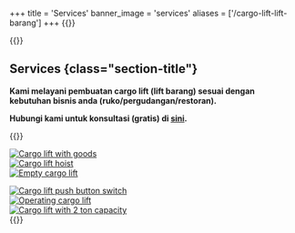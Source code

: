 +++
title = 'Services'
banner_image = 'services'
aliases = ['/cargo-lift-lift-barang']
+++
{{<renderer>}}
      <section id="main-container" class="main-container">
         <div class="container">
            <div class="row text-center">
               <div class="col-md-12">
{{</renderer>}}

## Services {class="section-title"}

**Kami melayani pembuatan cargo lift (lift barang) sesuai dengan kebutuhan bisnis anda (ruko/pergudangan/restoran).**

**Hubungi kami untuk konsultasi (gratis) di [sini](/contact-us/).**

{{<renderer>}}
               </div>
            </div>
            <div class="row">
                  <div class="col-lg-4">
                     <div class="gallery-img">
                 <a class="gallery-popup" href="/images/services/cargo-lift-1.jpg">
                     <img class="img-fluid" src="/images/services/cargo-lift-1.jpg" alt="Cargo lift with goods">
                           <span class="gallery-icon"><i class="fa fa-search"></i></span>
                        </a>
                     </div>
                  </div>
                  <div class="col-lg-4">
                     <div class="gallery-img">
                 <a class="gallery-popup" href="/images/services/cargo-lift-2.jpg">
                     <img class="img-fluid" src="/images/services/cargo-lift-2.jpg" alt="Cargo lift hoist">
                           <span class="gallery-icon"><i class="fa fa-search"></i></span>
                        </a>
                     </div>
                  </div>
                  <div class="col-lg-4">
                     <div class="gallery-img">
                 <a class="gallery-popup" href="/images/services/cargo-lift-3.jpg">
                     <img class="img-fluid" src="/images/services/cargo-lift-3.jpg" alt="Empty cargo lift">
                           <span class="gallery-icon"><i class="fa fa-search"></i></span>
                        </a>
                     </div>
                  </div>
            </div>
<div class="gap-30"></div>
            <div class="row">
                  <div class="col-lg-4">
                     <div class="gallery-img">
                 <a class="gallery-popup" href="/images/services/cargo-lift-4.jpg">
                     <img class="img-fluid" src="/images/services/cargo-lift-4.jpg" alt="Cargo lift push button switch">
                           <span class="gallery-icon"><i class="fa fa-search"></i></span>
                        </a>
                     </div>
                  </div>
                  <div class="col-lg-4">
                     <div class="gallery-img">
                 <a class="gallery-popup" href="/images/services/cargo-lift-5.webp">
                     <img class="img-fluid" src="/images/services/cargo-lift-5.webp" alt="Operating cargo lift">
                           <span class="gallery-icon"><i class="fa fa-search"></i></span>
                        </a>
                     </div>
                  </div>
                  <div class="col-lg-4">
                     <div class="gallery-img">
                 <a class="gallery-popup" href="/images/services/cargo-lift-6.jpg">
                     <img class="img-fluid" src="/images/services/cargo-lift-6.jpg" alt="Cargo lift with 2 ton capacity">
                           <span class="gallery-icon"><i class="fa fa-search"></i></span>
                        </a>
                     </div>
                  </div>
               </div>
            </div><!--/ Content row 1 end -->
         </div><!--/ Container end -->
</section><!-- Main container end -->
{{</renderer>}}
